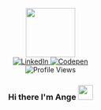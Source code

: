 <div id="header" align="center">
  <img src="https://media.giphy.com/media/f6hnhHkks8bk4jwjh3/giphy.gif" width="100"/>
  <div class="badges">
    <a href="https://www.linkedin.com/in/maangelicaconcepcion/" target="_blank">
      <img src="https://img.shields.io/badge/LinkedIn-blue?logo=linkedin&logoColor=white" alt="LinkedIn">
    </a>
    <a href="https://codepen.io/kateamethsyt" target="_blank">
      <img src="https://img.shields.io/badge/Codepen-black?logo=codepen&logoColor=white" alt="Codepen">
    </a>
    <br>
    <img src="https://komarev.com/ghpvc/?username=kateamethyst" alt="Profile Views">
  </div>
  <h3>
    Hi there I'm Ange
    <img src="https://media.giphy.com/media/hvRJCLFzcasrR4ia7z/giphy.gif" width="30px"/>
  </h3>
</div>

<!--
**kateamethyst/kateamethyst** is a ✨ _special_ ✨ repository because its `README.md` (this file) appears on your GitHub profile.

Here are some ideas to get you started:

- 🔭 I’m currently working on ...
- 🌱 I’m currently learning ...
- 👯 I’m looking to collaborate on ...
- 🤔 I’m looking for help with ...
- 💬 Ask me about ...
- 📫 How to reach me: ...
- 😄 Pronouns: ...
- ⚡ Fun fact: ...
-->
